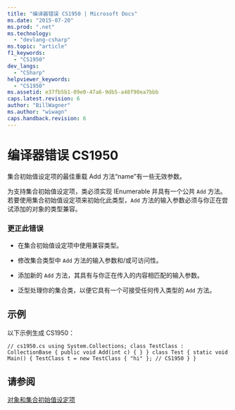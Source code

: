 ```yaml
---
title: "编译器错误 CS1950 | Microsoft Docs"
ms.date: "2015-07-20"
ms.prod: ".net"
ms.technology: 
  - "devlang-csharp"
ms.topic: "article"
f1_keywords: 
  - "CS1950"
dev_langs: 
  - "CSharp"
helpviewer_keywords: 
  - "CS1950"
ms.assetid: e37fb5b1-09e0-47a6-9db5-a48f90ea7bbb
caps.latest.revision: 6
author: "BillWagner"
ms.author: "wiwagn"
caps.handback.revision: 6
---
```

# 编译器错误 CS1950
集合初始值设定项的最佳重载 Add 方法“name”有一些无效参数。  
  
 为支持集合初始值设定项，类必须实现 IEnumerable 并具有一个公共 `Add` 方法。 若要使用集合初始值设定项来初始化此类型，`Add` 方法的输入参数必须与你正在尝试添加的对象的类型兼容。  
  
### 更正此错误  
  
-   在集合初始值设定项中使用兼容类型。  
  
-   修改集合类型中 `Add` 方法的输入参数和\/或可访问性。  
  
-   添加新的 `Add` 方法，其具有与你正在传入的内容相匹配的输入参数。  
  
-   泛型处理你的集合类，以便它具有一个可接受任何传入类型的 `Add` 方法。  
  
## 示例  
 以下示例生成 CS1950：  
  
```  
// cs1950.cs using System.Collections; class TestClass : CollectionBase { public void Add(int c) { } } class Test { static void Main() { TestClass t = new TestClass { "hi" }; // CS1950 } }  
```  
  
## 请参阅  
 [对象和集合初始值设定项](../../csharp/programming-guide/classes-and-structs/object-and-collection-initializers.md)